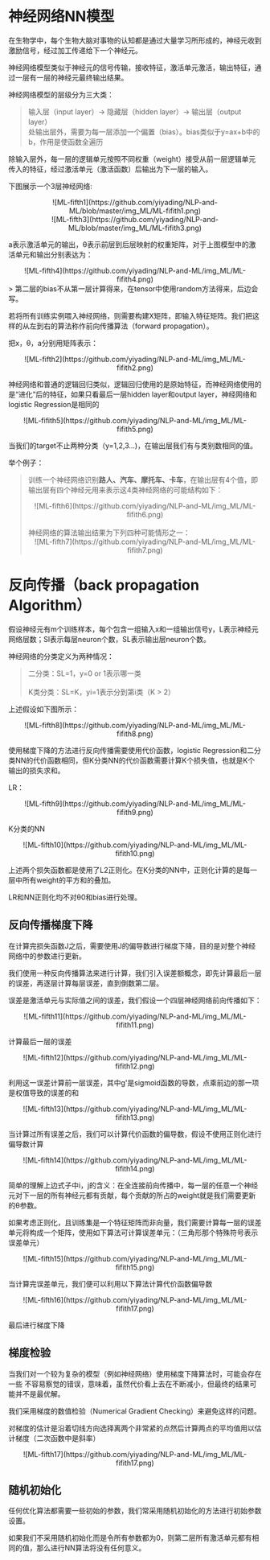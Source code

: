 # 神经网络NN模型
在生物学中，每个生物大脑对事物的认知都是通过大量学习所形成的，神经元收到激励信号，经过加工传递给下一个神经元。

神经网络模型类似于神经元的信号传输，接收特征，激活单元激活，输出特征，通过一层有一层的神经元最终输出结果。

神经网络模型的层级分为三大类：
> 输入层（input layer）-> 隐藏层（hidden layer）-> 输出层（output layer）<br>
> 处输出层外，需要为每一层添加一个偏置（bias）。bias类似于y=ax+b中的b，作用是使函数全遍历

除输入层外，每一层的逻辑单元按照不同权重（weight）接受从前一层逻辑单元传入的特征，经过激活单元（激活函数）后输出为下一层的输入。

下图展示一个3层神经网络:<br>
<center>![ML-fifth1](https://github.com/yiyading/NLP-and-ML/blob/master/img_ML/ML-fifith1.png)</center>

<center>![ML-fifth3](https://github.com/yiyading/NLP-and-ML/blob/master/img_ML/ML-fifith3.png)</center>

a表示激活单元的输出，θ表示前层到后层映射的权重矩阵，对于上图模型中的激活单元和输出分别表达为：
<center>![ML-fifth4](https://github.com/yiyading/NLP-and-ML/img_ML/ML-fifith4.png)</center>
> 第二层的bias不从第一层计算得来，在tensor中使用random方法得来，后边会写。

若将所有训练实例喂入神经网络，则需要构建X矩阵，即输入特征矩阵。我们把这样的从左到右的算法称作前向传播算法（forward propagation）。

把x，θ，a分别用矩阵表示：<br>
<center>![ML-fifth2](https://github.com/yiyading/NLP-and-ML/img_ML/ML-fifith2.png)</center>

神经网络和普通的逻辑回归类似，逻辑回归使用的是原始特征，而神经网络使用的是“进化”后的特征，如果只看最后一层hidden layer和output layer，神经网络和logistic Regression是相同的

<center>![ML-fifith5](https://github.com/yiyading/NLP-and-ML/img_ML/ML-fifith5.png)</center>

当我们的target不止两种分类（y=1,2,3...)，在输出层我们有与类别数相同的值。

举个例子：
> 训练一个神经网络识别**路人、汽车、摩托车、卡车**，在输出层有4个值，即输出层有四个神经元用来表示这4类神经网络的可能结构如下：<br>
> <center>![ML-fifth6](https://github.com/yiyading/NLP-and-ML/img_ML/ML-fifith6.png)</center><br>
> 神经网络的算法输出结果为下列四种可能情形之一：<br>
> <center>![ML-fifth7](https://github.com/yiyading/NLP-and-ML/img_ML/ML-fifith7.png)</center>

# 反向传播（back propagation Algorithm）
假设神经元有m个训练样本，每个包含一组输入x和一组输出信号y，L表示神经元网络层数；Sl表示每层neuron个数，SL表示输出层neuron个数。

神经网络的分类定义为两种情况：
> 二分类：SL=1，y=0 or 1表示哪一类 
> <br><br>
> K类分类：SL=K，yi=1表示分到第i类（K > 2）

上述假设如下图所示：
<center>![ML-fifth8](https://github.com/yiyading/NLP-and-ML/img_ML/ML-fifith8.png)</center>

使用梯度下降的方法进行反向传播需要使用代价函数，logistic Regression和二分类NN的代价函数相同，但K分类NN的代价函数需要计算K个损失值，也就是K个输出的损失求和。

LR：
<center>![ML-fifth9](https://github.com/yiyading/NLP-and-ML/img_ML/ML-fifith9.png)</center>

K分类的NN
<center>![ML-fifth10](https://github.com/yiyading/NLP-and-ML/img_ML/ML-fifith10.png)</center>

上述两个损失函数都是使用了L2正则化。在K分类的NN中，正则化计算的是每一层中所有weight的平方和的叠加。

LR和NN正则化均不对θ0和bias进行处理。

## 反向传播梯度下降
在计算完损失函数J之后，需要使用J的偏导数进行梯度下降，目的是对整个神经网络中的参数进行更新。

我们使用一种反向传播算法来进行计算，我们引入误差额概念，即先计算最后一层的误差，再逐层计算每层误差，直到倒数第二层。

误差是激活单元与实际值之间的误差，我们假设一个四层神经网络前向传播如下：
<center>![ML-fifth11](https://github.com/yiyading/NLP-and-ML/img_ML/ML-fifith11.png)</center>

计算最后一层的误差
<center>![ML-fifth12](https://github.com/yiyading/NLP-and-ML/img_ML/ML-fifith12.png)</center>

利用这一误差计算前一层误差，其中g'是sigmoid函数的导数，点乘前边的那一项是权值导致的误差的和
<center>![ML-fifth13](https://github.com/yiyading/NLP-and-ML/img_ML/ML-fifith13.png)</center>

当计算过所有误差之后，我们可以计算代价函数的偏导数，假设不使用正则化进行偏导数计算
<center>![ML-fifth14](https://github.com/yiyading/NLP-and-ML/img_ML/ML-fifith14.png)</center>

简单的理解上边式子中i，j的含义：在全连接前向传播中，每一层的任意一个神经元对下一层的所有神经元都有贡献，每个贡献的所占的weight就是我们需要更新的θ参数。

如果考虑正则化，且训练集是一个特征矩阵而非向量，我们需要计算每一层的误差单元将构成一个矩阵，使用如下算法可计算误差单元：（三角形那个特殊符号表示误差单元）
<center>![ML-fifth15](https://github.com/yiyading/NLP-and-ML/img_ML/ML-fifith15.png)</center>

当计算完误差单元，我们便可以利用以下算法计算代价函数偏导数
<center>![ML-fifth16](https://github.com/yiyading/NLP-and-ML/img_ML/ML-fifith17.png)</center>

最后进行梯度下降

## 梯度检验
当我们对一个较为复杂的模型（例如神经网络）使用梯度下降算法时，可能会存在一些
不容易察觉的错误，意味着，虽然代价看上去在不断减小，但最终的结果可能并不是最优解。

我们采用梯度的数值检验（Numerical Gradient Checking）来避免这样的问题。

对梯度的估计是沿着切线方向选择离两个非常紧的点然后计算两点的平均值用以估计梯度（二次函数中是斜率）
<center>![ML-fifth17](https://github.com/yiyading/NLP-and-ML/img_ML/ML-fifith17.png)</center>

## 随机初始化
任何优化算法都需要一些初始的参数，我们常采用随机初始化的方法进行初始参数设置。

如果我们不采用随机初始化而是令所有参数都为0，则第二层所有激活单元都有相同的值，那么进行NN算法将没有任何意义。
